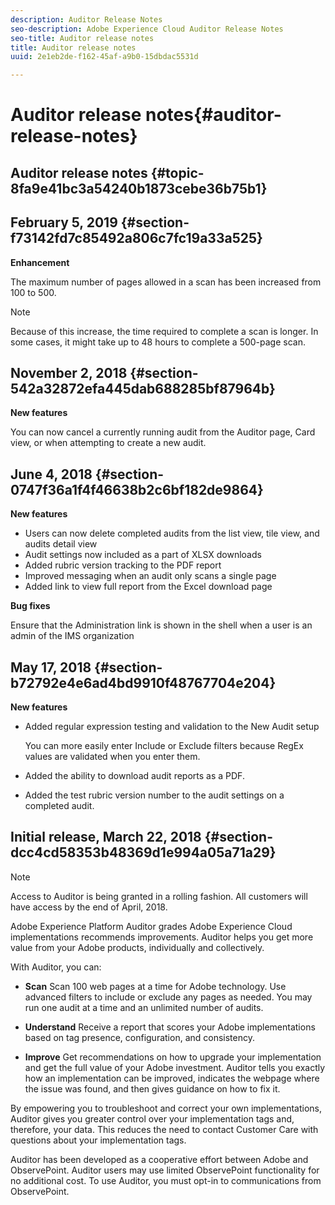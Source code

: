 ```yaml
---
description: Auditor Release Notes
seo-description: Adobe Experience Cloud Auditor Release Notes
seo-title: Auditor release notes
title: Auditor release notes
uuid: 2e1eb2de-f162-45af-a9b0-15dbdac5531d

---
```


# Auditor release notes{#auditor-release-notes}

## Auditor release notes {#topic-8fa9e41bc3a54240b1873cebe36b75b1}

## February 5, 2019 {#section-f73142fd7c85492a806c7fc19a33a525}

**Enhancement**

The maximum number of pages allowed in a scan has been increased from 100 to 500.

>[!NOTE]
>
>Because of this increase, the time required to complete a scan is longer. In some cases, it might take up to 48 hours to complete a 500-page scan.

## November 2, 2018 {#section-542a32872efa445dab688285bf87964b}

**New features**

You can now cancel a currently running audit from the Auditor page, Card view, or when attempting to create a new audit.

## June 4, 2018 {#section-0747f36a1f4f46638b2c6bf182de9864}

**New features**

* Users can now delete completed audits from the list view, tile view, and audits detail view 
* Audit settings now included as a part of XLSX downloads 
* Added rubric version tracking to the PDF report 
* Improved messaging when an audit only scans a single page 
* Added link to view full report from the Excel download page

**Bug fixes**

Ensure that the Administration link is shown in the shell when a user is an admin of the IMS organization

## May 17, 2018 {#section-b72792e4e6ad4bd9910f48767704e204}

**New features**

* Added regular expression testing and validation to the New Audit setup

  You can more easily enter Include or Exclude filters because RegEx values are validated when you enter them. 
* Added the ability to download audit reports as a PDF. 
* Added the test rubric version number to the audit settings on a completed audit.

## Initial release, March 22, 2018 {#section-dcc4cd58353b48369d1e994a05a71a29}

>[!NOTE]
>
>Access to Auditor is being granted in a rolling fashion. All customers will have access by the end of April, 2018.

Adobe Experience Platform Auditor grades Adobe Experience Cloud implementations recommends improvements. Auditor helps you get more value from your Adobe products, individually and collectively.

With Auditor, you can:

* **Scan** Scan 100 web pages at a time for Adobe technology. Use advanced filters to include or exclude any pages as needed. You may run one audit at a time and an unlimited number of audits. 

* **Understand** Receive a report that scores your Adobe implementations based on tag presence, configuration, and consistency. 

* **Improve** Get recommendations on how to upgrade your implementation and get the full value of your Adobe investment. Auditor tells you exactly how an implementation can be improved, indicates the webpage where the issue was found, and then gives guidance on how to fix it.

By empowering you to troubleshoot and correct your own implementations, Auditor gives you greater control over your implementation tags and, therefore, your data. This reduces the need to contact Customer Care with questions about your implementation tags.

Auditor has been developed as a cooperative effort between Adobe and ObservePoint. Auditor users may use limited ObservePoint functionality for no additional cost. To use Auditor, you must opt-in to communications from ObservePoint. 
